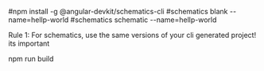 #npm install -g @angular-devkit/schematics-cli
#schematics blank --name=hellp-world
#schematics schematic --name=hellp-world

Rule 1: For schematics, use the same versions of your cli generated project! its important

npm run build
